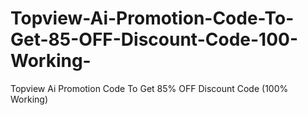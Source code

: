 # Topview-Ai-Promotion-Code-To-Get-85-OFF-Discount-Code-100-Working-
Topview Ai Promotion Code To Get 85% OFF Discount Code (100% Working)
